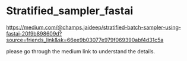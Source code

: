 # Stratified_sampler_fastai

https://medium.com/@champs.jaideep/stratified-batch-sampler-using-fastai-20f9b898609d?source=friends_link&sk=66ee9b03077e979f069390abf4d31c5a

please go through the medium link to understand the details.
